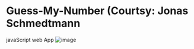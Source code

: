 # Guess-My-Number (Courtsy: Jonas Schmedtmann
javaScript web App
![image](https://user-images.githubusercontent.com/53997990/131226747-a9866436-1146-4995-8e1f-f98559351b5a.png)

